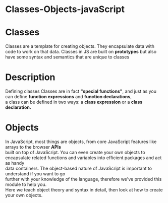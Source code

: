 <h1>Classes-Objects-javaScript</h1>

# Classes
Classes are a template for creating objects. They encapsulate data with code to work on that data.
Classes in JS are built on <b>prototypes</b> but also have some syntax and semantics that are unique to classes

# Description
Defining classes
Classes are in fact <b>"special functions"</b>, and just as you can define <b>function expressions</b> and <b>function declarations</b>,<br> 
a class can be defined in two ways: a <b>class expression</b> or a <b>class declaration.</b>

# Objects
In JavaScript, most things are objects, from core JavaScript features like arrays to the browser <b>APIs</b><br> built on top of JavaScript. You can even create your own objects to <br> encapsulate related functions and variables into efficient packages and act as handy<br> data containers. The object-based nature of JavaScript is important to understand if you want to go<br> further with your knowledge of the language, therefore we've provided this module to help you.<br> Here we teach object theory and syntax in detail, then look at how to create your own objects.
